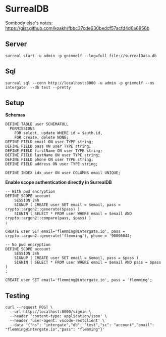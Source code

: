 # SurrealDB

Sombody else's notes:
https://gist.github.com/koakh/fbbc37cde630bedcf57acfd4d6a6956b

## Server

```
surreal start -u admin -p gnimmelf --log=full file://surrealData.db
```

## Sql

```
surreal sql --conn http://localhost:8000 -u admin -p gnimmelf --ns intergate  --db test --pretty
```

## Setup

**Schemas**

```
DEFINE TABLE user SCHEMAFULL
  PERMISSIONS
    FOR select, update WHERE id = $auth.id,
    FOR create, delete NONE;
DEFINE FIELD email ON user TYPE string;
DEFINE FIELD pass ON user TYPE string;
DEFINE FIELD firstName ON user TYPE string;
DEFINE FIELD lastName ON user TYPE string;
DEFINE FIELD phone ON user TYPE string;
DEFINE FIELD address ON user TYPE string;

DEFINE INDEX idx_user ON user COLUMNS email UNIQUE;
```

**Enable scope authentication directly in SurrealDB**

```
-- With pwd encryption
DEFINE SCOPE account
	SESSION 24h
	SIGNUP ( CREATE user SET email = $email, pass = crypto::argon2::generate($pass) )
	SIGNIN ( SELECT * FROM user WHERE email = $email AND crypto::argon2::compare(pass, $pass) )
;

CREATE user SET email='flemming@intergate.io', pass = crypto::argon2::generate('flemming'), phone = '90066044;
```

```
-- No pwd encryption
DEFINE SCOPE account
	SESSION 24h
	SIGNUP ( CREATE user SET email = $email, pass = $pass )
	SIGNIN ( SELECT * FROM user WHERE email = $email AND pass = $pass )
;

CREATE user SET email='flemming@intergate.io', pass = 'flemming';
```

## Testing

```
curl --request POST \
  --url http://localhost:8000/signin \
  --header 'content-type: application/json' \
  --header 'user-agent: vscode-restclient' \
  --data '{"ns": "intergate","db": "test","sc": "account","email": "flemming@intergate.io","pass": "flemming"}'
```
